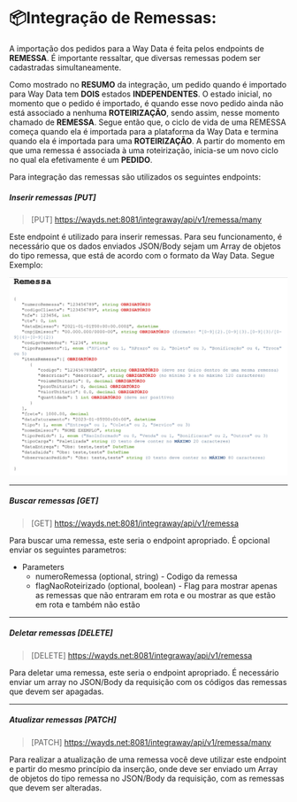 # 📦Integração de Remessas:

A importação dos pedidos para a Way Data é feita pelos endpoints de **REMESSA**. É importante ressaltar, que diversas remessas podem ser cadastradas simultaneamente.

Como mostrado no **RESUMO** da integração, um pedido quando é importado para Way Data tem **DOIS** estados **INDEPENDENTES**. O estado inicial, no momento que o pedido é importado, é quando esse novo pedido ainda não está associado a nenhuma **ROTEIRIZAÇÃO**, sendo assim, nesse momento chamado de **REMESSA**. Segue então que, o ciclo de vida de uma REMESSA começa quando ela é importada para a plataforma da Way Data e termina quando ela é importada para uma **ROTEIRIZAÇÃO**. A partir do momento em que uma remessa é associada à uma roteirização, inicia-se um novo ciclo no qual ela efetivamente é um **PEDIDO**.

Para integração das remessas são utilizados os seguintes endpoints:

##### Inserir remessas [PUT]

> [PUT] https://wayds.net:8081/integraway/api/v1/remessa/many

Este endpoint é utilizado para inserir remessas. Para seu funcionamento, é necessário que os dados enviados JSON/Body sejam um Array de objetos do tipo remessa, que está de acordo com o formato da Way Data.
Segue Exemplo:

![](/assets/put_remessa_json.png)

___
##### Buscar remessas [GET]

> [GET] https://wayds.net:8081/integraway/api/v1/remessa

Para buscar uma remessa, este seria o endpoint apropriado. É opcional enviar os seguintes parametros:

* Parameters
    * numeroRemessa (optional, string) - Codigo da remessa
    * flagNaoRoteirizado (optional, boolean) - Flag para mostrar apenas as remessas que não entraram em rota e ou mostrar as que estão em rota e também não estão
___
##### Deletar remessas [DELETE]

> [DELETE] https://wayds.net:8081/integraway/api/v1/remessa

Para deletar uma remessa, este seria o endpoint apropriado. É necessário enviar um array no JSON/Body da requisição com os códigos das remessas que devem ser apagadas.
___
##### Atualizar remessas [PATCH]

> [PATCH] https://wayds.net:8081/integraway/api/v1/remessa/many

Para realizar a atualização de uma remessa você deve utilizar este endpoint e partir do mesmo princípio da inserção, onde deve ser enviado um Array de objetos do tipo remessa no JSON/Body da requisição, com as remessas que devem ser alteradas.
